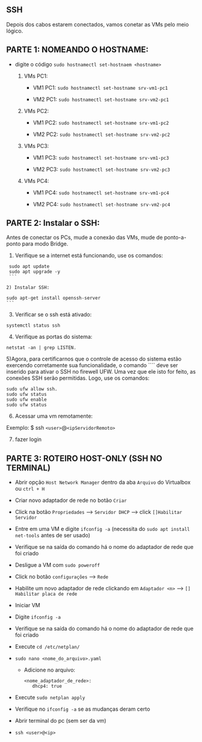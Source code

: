 SSH
-----
  Depois dos cabos estarem conectados, vamos conetar as VMs pelo meio lógico.
  
  PARTE 1: NOMEANDO O HOSTNAME:
  ----------------------------------
  
  - digite o código `sudo hostnamectl set-hostnaem <hostname>`
  
    1) VMs PC1:
    
        - VM1 PC1:
        ```sudo hostnamectl set-hostname srv-vm1-pc1```
        
        - VM2 PC1:
        ```sudo hostnamectl set-hostname srv-vm2-pc1```
      
      
    2) VMs PC2:
    
        - VM1 PC2:
        ```sudo hostnamectl set-hostname srv-vm1-pc2```
        
       - VM2 PC2:
        ```sudo hostnamectl set-hostname srv-vm2-pc2```
        
        
    3) VMs PC3:
    
        - VM1 PC3:
        ```sudo hostnamectl set-hostname srv-vm1-pc3```
        
       - VM2 PC3:
        ```sudo hostnamectl set-hostname srv-vm2-pc3```
        
        
    4) VMs PC4:
    
        - VM1 PC4:
        ```sudo hostnamectl set-hostname srv-vm1-pc4```
        
       - VM2 PC4:
        ```sudo hostnamectl set-hostname srv-vm2-pc4```
        
  PARTE 2: Instalar o SSH:
  ----------------------------------
   Antes de conectar os PCs, mude a conexão das VMs, mude de ponto-a-ponto para modo Bridge.
   1) Verifique se a internet está funcionando, use os comandos:
   
   ```
    sudo apt update
    sudo apt upgrade -y
    ```
    
   2) Instalar SSH:
   
   ```
    sudo apt-get install openssh-server
    ```
   
   3) Verificar se o ssh está ativado:
   
   ``systemctl status ssh``
   
   4) Verifique as portas do sistema:
   
   ``netstat -an | grep LISTEN.``
   
   5)Agora, para certificarnos que o controle de acesso do sistema estão exercendo corretamente sua funcionalidade, o comando ```` deve ser inserido para ativar o SSH no firewell UFW. Uma vez que ele isto for feito, as conexões SSH serão permitidas. Logo, use os comandos:
   
   ```
  sudo ufw allow ssh.
  sudo ufw status
  sudo ufw enable
  sudo ufw status
  ```
  
  6) Acessar uma vm remotamente:  
  
  Exemplo: $ ssh ``<user>``@``<ipServidorRemoto>``
  
  7) fazer login

  PARTE 3: ROTEIRO HOST-ONLY (SSH NO TERMINAL)
  ----------------------------------
* Abrir opção ``Host Network Manager`` dentro da aba ``Arquivo`` do Virtualbox ou ``ctrl + H``
* Criar novo adaptador de rede no botão ``Criar``
* Click na botão ``Propriedades`` --> ``Servidor DHCP`` --> click ``[]Habilitar Servidor``
* Entre em uma VM e digite ``ifconfig -a`` (necessita do ``sudo apt install net-tools`` antes de ser usado)
* Verifique se na saída do comando há o nome do adaptador de rede que foi criado
* Desligue a VM com ``sudo poweroff``
* Click no botão ``configurações`` --> ``Rede``
* Habilite um novo adaptador de rede clickando em ``Adaptador <n>`` --> ``[] Habilitar placa de rede``

* Iniciar VM
* Digite ``ifconfig -a``
* Verifique se na saída do comando há o nome do adaptador de rede que foi criado
* Execute ``cd /etc/netplan/``
* ``sudo nano <nome_do_arquivo>.yaml``
   * Adicione no arquivo:
      ```
      <nome_adaptador_de_rede>:
         dhcp4: true
      ```
* Execute ``sudo netplan apply``
* Verifique no ``ifconfig -a`` se as mudanças deram certo
* Abrir terminal do pc (sem ser da vm)
* ``ssh <user>@<ip>``
